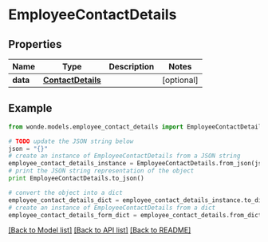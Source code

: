 # EmployeeContactDetails


## Properties
Name | Type | Description | Notes
------------ | ------------- | ------------- | -------------
**data** | [**ContactDetails**](ContactDetails.md) |  | [optional] 

## Example

```python
from wonde.models.employee_contact_details import EmployeeContactDetails

# TODO update the JSON string below
json = "{}"
# create an instance of EmployeeContactDetails from a JSON string
employee_contact_details_instance = EmployeeContactDetails.from_json(json)
# print the JSON string representation of the object
print EmployeeContactDetails.to_json()

# convert the object into a dict
employee_contact_details_dict = employee_contact_details_instance.to_dict()
# create an instance of EmployeeContactDetails from a dict
employee_contact_details_form_dict = employee_contact_details.from_dict(employee_contact_details_dict)
```
[[Back to Model list]](../README.md#documentation-for-models) [[Back to API list]](../README.md#documentation-for-api-endpoints) [[Back to README]](../README.md)


